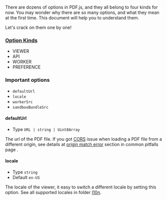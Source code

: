 There are dozens of options in PDF.js, and they all belong to four kinds for now. You may wonder why there are so many options, and what they mean at the first time. This document will help you to understand them.

Let's crack on them one by one!

### [Option Kinds](https://github.com/mozilla/pdf.js/blob/34506f8874ce86ea21b9db54d0552947208bf4bb/web/app_options.js#L43)

- VIEWER
- API
- WORKER
- PREFERENCE

### Important options

- `defaultUrl`
- `locale`
- `workerSrc`
- `sandboxBundleSrc`

#### defaultUrl

- Type `URL | string | Uint8Array`

The url of the PDF file. If you got [CORS](https://developer.mozilla.org/en-US/docs/Web/HTTP/CORS) issue when loading a PDF file from a different origin, see details at [origin match error](/pitfalls#origin-not-match) section in common pitfalls page .

#### locale

- Type `string`
- Default `en-US`

The locale of the viewer, it easy to switch a different locale by setting this option. See all supported locales in folder [l10n](https://github.com/mozilla/pdf.js/tree/master/l10n).
